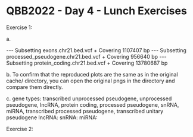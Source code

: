 # QBB2022 - Day 4 - Lunch Exercises

Exercise 1:

a.

--- Subsetting exons.chr21.bed.vcf
    + Covering 1107407 bp
--- Subsetting processed_pseudogene.chr21.bed.vcf
    + Covering 956640 bp
--- Subsetting protein_coding.chr21.bed.vcf
    + Covering 13780687 bp

b. To confirm that the reproduced plots are the same as in the original cache/ directory, you can open the original pngs in the directory and compare them directly.

c. gene types: transcribed unprocessed pseudogene, unprocessed pseudogene, lncRNA, protein coding, processed pseudogene, snRNA, miRNA, transcribed processed pseudogene, transcribed unitary pseudogene
	lncRNA:
	snRNA:
	miRNA:

Exercise 2:

